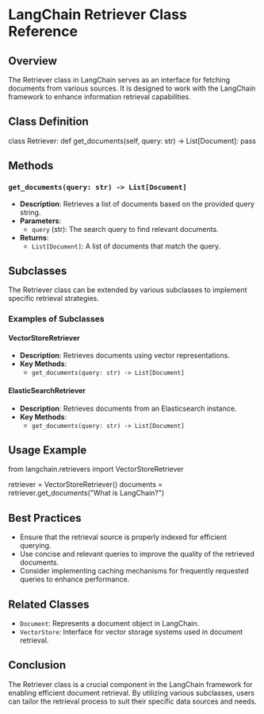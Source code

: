 # LangChain Retriever Class Reference

## Overview
The Retriever class in LangChain serves as an interface for fetching documents from various sources. It is designed to work with the LangChain framework to enhance information retrieval capabilities.

## Class Definition
class Retriever:
    def get_documents(self, query: str) -> List[Document]:
        pass
## Methods

### `get_documents(query: str) -> List[Document]`
- **Description**: Retrieves a list of documents based on the provided query string.
- **Parameters**:
  - `query` (str): The search query to find relevant documents.
- **Returns**: 
  - `List[Document]`: A list of documents that match the query.

## Subclasses
The Retriever class can be extended by various subclasses to implement specific retrieval strategies.

### Examples of Subclasses

#### VectorStoreRetriever
- **Description**: Retrieves documents using vector representations.
- **Key Methods**:
  - `get_documents(query: str) -> List[Document]`

#### ElasticSearchRetriever
- **Description**: Retrieves documents from an Elasticsearch instance.
- **Key Methods**:
  - `get_documents(query: str) -> List[Document]`

## Usage Example
from langchain.retrievers import VectorStoreRetriever

retriever = VectorStoreRetriever()
documents = retriever.get_documents("What is LangChain?")
## Best Practices
- Ensure that the retrieval source is properly indexed for efficient querying.
- Use concise and relevant queries to improve the quality of the retrieved documents.
- Consider implementing caching mechanisms for frequently requested queries to enhance performance.

## Related Classes
- `Document`: Represents a document object in LangChain.
- `VectorStore`: Interface for vector storage systems used in document retrieval.

## Conclusion
The Retriever class is a crucial component in the LangChain framework for enabling efficient document retrieval. By utilizing various subclasses, users can tailor the retrieval process to suit their specific data sources and needs.